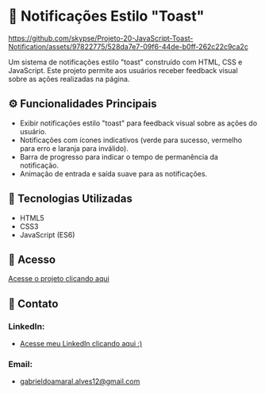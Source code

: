 # 🎨 Notificações Estilo "Toast"

https://github.com/skypse/Projeto-20-JavaScript-Toast-Notification/assets/97822775/528da7e7-09f6-44de-b0ff-262c22c9ca2c

Um sistema de notificações estilo "toast" construído com HTML, CSS e JavaScript. Este projeto permite aos usuários receber feedback visual sobre as ações realizadas na página.


## ⚙️ Funcionalidades Principais

- Exibir notificações estilo "toast" para feedback visual sobre as ações do usuário.
- Notificações com ícones indicativos (verde para sucesso, vermelho para erro e laranja para inválido).
- Barra de progresso para indicar o tempo de permanência da notificação.
- Animação de entrada e saída suave para as notificações.

## 🚀 Tecnologias Utilizadas

- HTML5
- CSS3
- JavaScript (ES6)

## 🔗 Acesso

[Acesse o projeto clicando aqui](https://skypse.github.io/Projeto-20-JavaScript-Toast-Notification/)

## 📧 Contato

### LinkedIn:
- [Acesse meu LinkedIn clicando aqui :)](https://www.linkedin.com/in/gabriel-do-amaral-alves-3a1055236/)

### Email:
- gabrieldoamaral.alves12@gmail.com
